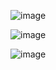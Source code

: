 ![image](https://user-images.githubusercontent.com/90479242/211159425-d3536ae9-a438-46e9-9e8f-514c09118804.png)

![image](https://user-images.githubusercontent.com/90479242/211159410-d8cd8403-1398-4c65-aff7-d61085f18691.png)

![image](https://user-images.githubusercontent.com/90479242/211159428-73a6480d-820c-4028-946e-077f33d1c51a.png)


